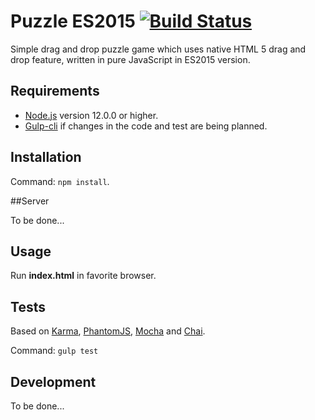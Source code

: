 # Puzzle ES2015 [![Build Status](https://travis-ci.org/dawid-drelichowski/puzzle-es2015.svg?branch=master)](https://travis-ci.org/dawid-drelichowski/puzzle-es2015)

Simple drag and drop puzzle game which uses native HTML 5 drag and drop feature, written in pure JavaScript in ES2015 version.

## Requirements

* [Node.js](https://nodejs.org/) version 12.0.0 or higher.
* [Gulp-cli](https://github.com/gulpjs/gulp-cli) if changes in the code and test are being planned.

## Installation

Command: `npm install`.

##Server

To be done...

## Usage

Run **index.html** in favorite browser.

## Tests

Based on [Karma](http://karma-runner.github.io/), [PhantomJS](http://phantomjs.org/), [Mocha](http://mochajs.org/) and [Chai](http://chaijs.com/).

Command: `gulp test`

## Development

To be done...

